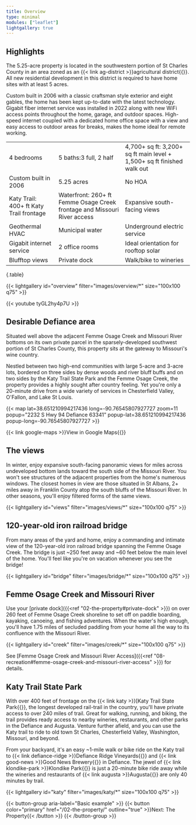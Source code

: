 ```yaml
---
title: Overview
type: minimal
modules: ["leaflet"]
lightgallery: true
---
```


## Highlights

The 5.25-acre property is located in the southwestern portion of St Charles County in an area zoned as an {{< link ag-district >}}agricultural district{{</link >}}. All new residential development in this district is required to have home sites with at least 5 acres. 

Custom built in 2006 with a classic craftsman style exterior and eight gables, the home has been kept up-to-date with the latest technology. Gigabit fiber internet service was installed in 2022 along with new WiFi access points throughout the home, garage, and outdoor spaces. High-speed internet coupled with a dedicated home office space with a view and easy access to outdoor areas for breaks, makes the home ideal for remote working. 

|     |       |     |
| --------- | -------- | ------ |
| 4 bedrooms  | 5 baths:3 full, 2 half | 4,700+ sq ft: 3,200+ sq ft main level + 1,500+ sq ft finished walk out |
| Custom built in 2006  | 5.25 acres | No HOA |
| Katy Trail: 400+ ft Katy Trail frontage | Waterfront: 260+ ft Femme Osage Creek frontage and Missouri River access| Expansive south-facing views |
| Geothermal HVAC | Municipal water | Underground electric service|
| Gigabit internet service | 2 office rooms| Ideal orientation for rooftop solar |
| Blufftop views | Private dock | Walk/bike to wineries |
{.table}

{{< lightgallery id="overview" filter="images/overview/*" size="100x100 q75" >}}

{{< youtube tyGL2hy4p7U >}}

## Desirable Defiance area

Situated well above the adjacent Femme Osage Creek and Missouri River bottoms on its own private parcel in the sparsely-developed southwest portion of St Charles County, this property sits at the gateway to Missouri's wine country.

Nestled between two high-end communities with large 5-acre and 3-acre lots, bordered on three sides by dense woods and river bluff buffs and on two sides by the Katy Trail State Park and the Femme Osage Creek, the property provides a highly sought after country feeling. Yet you're only a 20-minute drive from a wide variety of services in Chesterfield Valley, O'Fallon, and Lake St Louis.

{{< map lat=38.651210994217436 long=-90.76545807927727 zoom=11 popup="2232 S Hwy 94 Defiance 63341" popup-lat=38.651210994217436 popup-long=-90.76545807927727 >}}

{{< link google-maps >}}View in Google Maps{{</link >}}

## The views

In winter, enjoy expansive south-facing panoramic views for miles across undeveloped bottom lands toward the south side of the Missouri River. You won't see structures of the adjacent properties from the home's numerous windows. The closest homes in view are those situated in St Albans, 2+ miles away in Franklin County atop the south bluffs of the Missouri River. In other seasons, you'll enjoy filtered forms of the same views.

{{< lightgallery id="views" filter="images/views/*" size="100x100 q75" >}}

## 120-year-old iron railroad bridge

From many areas of the yard and home, enjoy a commanding and intimate view of the 120-year-old iron railroad bridge spanning the Femme Osage Creek. The bridge is just ~250 feet away and ~60 feet below the main level of the home. You'll feel like you're on vacation whenever you see the bridge!

{{< lightgallery id="bridge" filter="images/bridge/*" size="100x100 q75" >}}

## Femme Osage Creek and Missouri River

Use your [private dock]({{<ref "02-the-property#private-dock" >}}) on over 260 feet of Femme Osage Creek shoreline to set off on paddle boarding, kayaking, canoeing, and fishing adventures. When the water's high enough, you'll have 1.75 miles of secluded paddling from your home all the way to its confluence with the Missouri River.

{{< lightgallery id="creek" filter="images/creek/*" size="100x100 q75" >}}

See [Femme Osage Creek and Missouri River Access]({{<ref "08-recreation#femme-osage-creek-and-missouri-river-access" >}}) for details.

## Katy Trail State Park

With over 400 feet of frontage on the {{< link katy >}}[Katy Trail State Park{{</link >}}, the longest developed rail-trail in the country, you'll have private access to over 240 miles of trail. Great for walking, running, and biking, the trail provides ready access to nearby wineries, restaurants, and other parks in the Defiance and Augusta. Venture further afield, and you can use the Katy trail to ride to old town St Charles, Chesterfield Valley, Washington, Missouri, and beyond.

From your backyard, it's an easy ~1-mile walk or bike ride on the Katy trail to {{< link defiance-ridge >}}Defiance Ridge Vineyards{{</link >}} and {{< link good-news >}}Good News Brewery{{</link >}} in Defiance. The jewel of {{< link klondike-park >}}Klondike Park{{</link >}} is just a 20-minute bike ride away while the wineries and restaurants of {{< link augusta >}}Augusta{{</link >}} are only 40 minutes by trail. 

{{< lightgallery id="katy" filter="images/katy/*" size="100x100 q75" >}}

{{< button-group aria-label="Basic example" >}}
  {{< button color="primary" href="/02-the-property/" outline="true" >}}Next: The Property{{< /button >}}
{{< /button-group >}}
